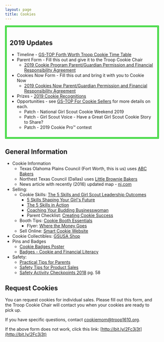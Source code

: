 ```yaml
---
layout: page
title: Cookies
---
```


<div style="border-color:#00cc00; border-style:double; border-width:thick; padding: 10px" markdown="1">

## 2019 Updates

- Timeline - [GS-TOP Forth Worth Troop Cookie Time Table](https://www.gs-top.org/content/dam/girlscouts-gs-top/cookies-2019/2019%20Fort%20Worth%20%20Troop%20Cookie%20Time%20Table.pdf)
- Parent Form - Fill this out and give it to the Troop Cookie Chair
  - [2019 Cookie Program Parent/Guardian Permission and Financial Responsibility Agreement](https://www.gs-top.org/content/dam/girlscouts-gs-top/cookies-2019/2019%20Parent%20Permission%20and%20Financial%20Responsibility%20Agreement%20Cookie%20%20-%20Abilene%20FW%20Lubbock.pdf)
- Cookies Now Form - Fill this out and bring it with you to Cookie Now
  - [2019 Cookies Now Parent/Guardian Permission and Financial Responsibility Agreement](https://www.gs-top.org/content/dam/girlscouts-gs-top/cookies-2019/2019%20Cookies%20Now!%20%20Permission%20Agreement.pdf)
- Prizes - [2019 Cookie Recognitions](https://www.gs-top.org/content/dam/girlscouts-gs-top/cookies-2019/2019%20Cookie%20Recognitions-All%20Areas.jpg)
- Opportunities - see [GS-TOP For Cookie Sellers](https://www.gs-top.org/en/cookies/for-cookie-sellers.html) for more details on each.
  - Patch - National Girl Scout Cookie Weekend 2019
  - Patch - Girl Scout Voice - Have a Great Girl Scout Cookie Story to Share?
  - Patch - 2019 Cookie Pro™ contest

</div>

## General Information

- Cookie Information
  - Texas Olahoma Plains Council (Fort Worth, this is us) uses [ABC Bakers](https://www.abcbakers.com)
  - Northest Texas Council (Dallas) uses [Little Brownie Bakers](http://www.littlebrowniebakers.com)
  - News article with recently (2016) updated map - [nj.com](https://www.nj.com/entertainment/index.ssf/2016/03/why_new_jersey_is_the_best_place_to_buy_girl_scout.html)
- Selling:
  - Cookie Skills: [The 5 Skills and Girl Scout Leadership Outcomes](https://www.girlscouts.org/program/gs_cookies/pdf/2012_5_skills_and_gs_leadership_outcomes.pdf)
    - [5 Skills Shaping Your Girl's Future](https://www.girlscouts.org/program/gs_cookies/pdf/2012_5_skills_shaping_your_girls_future.pdf)
    - [The 5 Skills in Action](https://www.girlscouts.org/program/gs_cookies/pdf/2012_5_skills_in_action.pdf)
    - [Coaching Your Budding Businesswoman](https://www.girlscouts.org/program/gs_cookies/pdf/2012_coaching_your_budding_businesswoman.pdf)
    - Parent Checklist: [Creating Cookie Success](https://www.girlscouts.org/program/gs_cookies/pdf/2012_creating_cookie_success.pdf)
  - Booth Tips: [Cookie Booth Essentials](https://www.girlscouts.org/content/dam/girlscouts-gsusa/forms-and-documents/cookie/Resources/Cookie%20Booth%20Essentials.pdf)
    - Flyer: [Where the Money Goes](https://www.girlscouts.org/content/dam/girlscouts-gsusa/forms-and-documents/cookie/Resources/2018_MarComm_CookieInfographic_Flyer_5x7(1).pdf)
  - Sell Online: [Smart Cookie Website](https://www.abcsmartcookies.com)
- Cookie Collectibles: [GSUSA Shop](https://www.girlscoutshop.com/GIFTS/COOKIE-TIME-COLLECTIBLES)
- Pins and Badges
  - [Cookie Badges Poster](https://www.girlscouts.org/content/dam/girlscouts-gsusa/forms-and-documents/cookie/Resources/GSUSA_GSM_Cookie-Badges_Poster_24x36_18.pdf)
  - [Badges - Cookie and Financial Literacy](https://www.gs-top.org/content/dam/girlscouts-gs-top/cookies-2019/Badges%20-%20Cookies%20and%20Financial%20Literacy%20WEB.pdf)
- Safety:
  - [Practical Tips for Parents](https://www.girlscouts.org/program/gs_cookies/pdf/2010_practical_tips_for_parents.pdf)
  - [Safety Tips for Product Sales](https://www.girlscouts.org/content/dam/girlscouts-gsusa/forms-and-documents/cookie/Resources/Safety%20Tips%20Updated%20Aug%202014%20Final.pdf)
  - [Safety Activity Checkpoints 2018](https://www.girlscouts.org/content/dam/girlscouts-gsusa/forms-and-documents/cookie/Resources/GSUSA_Safety-Activity-Checkpoints_2018.pdf) pg. 58

## Request Cookies

You can request cookies for individual sales.  Please fill out this form, and the Troop Cookie Chair will contact you when your cookies are ready to pick up.

If you have specific questions, contact [cookiemom@troop1610.org](mailto:cookiemom@troop1610.org).

<div class="cognito">
<script src="https://services.cognitoforms.com/s/5CGgOlOKDkeFvcJcptH6IA"></script>
<script>Cognito.load("forms", { id: "1" });</script>
</div>

If the above form does not work, click this link: [http://bit.ly/2Fc3j3t](http://bit.ly/2Fc3j3t)
